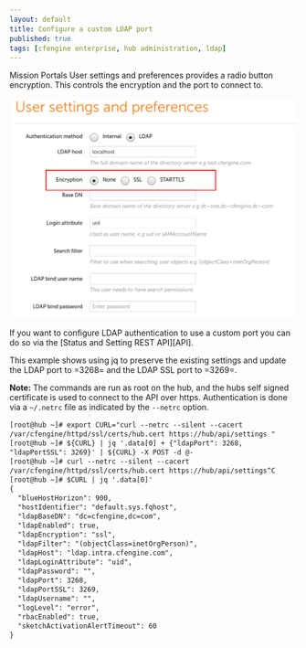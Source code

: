 ```yaml
---
layout: default
title: Configure a custom LDAP port
published: true
tags: [cfengine enterprise, hub administration, ldap]
---
```


Mission Portals User settings and preferences provides a radio button
encryption. This controls the encryption and the port to connect to.

![Ldap Settings](custom-ldap-port-settings.png)

If you want to configure LDAP authentication to use a custom port you can do so
via the [Status and Setting REST API][API].

This example shows using jq to preserve the existing settings and update the
LDAP port to =3268= and the LDAP SSL port to =3269=.

**Note:** The commands are run as root on the hub, and the hubs self signed
certificate is used to connect to the API over https. Authentication is done via
a `~/.netrc` file as indicated by the `--netrc` option.

```console
[root@hub ~]# export CURL="curl --netrc --silent --cacert /var/cfengine/httpd/ssl/certs/hub.cert https://hub/api/settings "
[root@hub ~]# ${CURL} | jq '.data[0] + {"ldapPort": 3268, "ldapPortSSL": 3269}' | ${CURL} -X POST -d @-
[root@hub ~]# curl --netrc --silent --cacert /var/cfengine/httpd/ssl/certs/hub.cert https://hub/api/settings^C
[root@hub ~]# $CURL | jq '.data[0]'
{
  "blueHostHorizon": 900,
  "hostIdentifier": "default.sys.fqhost",
  "ldapBaseDN": "dc=cfengine,dc=com",
  "ldapEnabled": true,
  "ldapEncryption": "ssl",
  "ldapFilter": "(objectClass=inetOrgPerson)",
  "ldapHost": "ldap.intra.cfengine.com",
  "ldapLoginAttribute": "uid",
  "ldapPassword": "",
  "ldapPort": 3268,
  "ldapPortSSL": 3269,
  "ldapUsername": "",
  "logLevel": "error",
  "rbacEnabled": true,
  "sketchActivationAlertTimeout": 60
}
```
